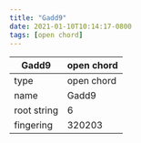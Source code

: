 ```yaml
---
title: "Gadd9"
date: 2021-01-10T10:14:17-0800
tags: [open chord]
---
```


|Gadd9|open chord|
|---|---|
|type|open chord|
|name|Gadd9|
|root string|6|
|fingering|320203|
